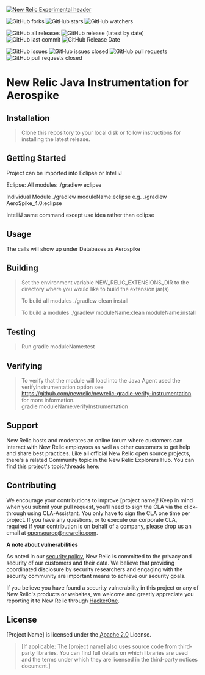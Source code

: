 [![New Relic Experimental header](https://github.com/newrelic/opensource-website/raw/master/src/images/categories/Experimental.png)](https://opensource.newrelic.com/oss-category/#new-relic-experimental)

![GitHub forks](https://img.shields.io/github/forks/newrelic-experimental/newrelic-java-aerospike?style=social)
![GitHub stars](https://img.shields.io/github/stars/newrelic-experimental/newrelic-java-aerospike?style=social)
![GitHub watchers](https://img.shields.io/github/watchers/newrelic-experimental/newrelic-java-aerospike?style=social)

![GitHub all releases](https://img.shields.io/github/downloads/newrelic-experimental/newrelic-java-aerospike/total)
![GitHub release (latest by date)](https://img.shields.io/github/v/release/newrelic-experimental/newrelic-java-aerospike)
![GitHub last commit](https://img.shields.io/github/last-commit/newrelic-experimental/newrelic-java-aerospike)
![GitHub Release Date](https://img.shields.io/github/release-date/newrelic-experimental/newrelic-java-aerospike)


![GitHub issues](https://img.shields.io/github/issues/newrelic-experimental/newrelic-java-aerospike)
![GitHub issues closed](https://img.shields.io/github/issues-closed/newrelic-experimental/newrelic-java-aerospike)
![GitHub pull requests](https://img.shields.io/github/issues-pr/newrelic-experimental/newrelic-java-aerospike)
![GitHub pull requests closed](https://img.shields.io/github/issues-pr-closed/newrelic-experimental/newrelic-java-aerospike)

# New Relic Java Instrumentation for Aerospike

## Installation

> Clone this repository to your local disk or follow instructions for installing the latest release.

## Getting Started

Project can be imported into Eclipse or IntelliJ

Eclipse:
 All modules
 ./gradlew eclipse

Individual Module
 ./gradlew moduleName:eclipse
 e.g. ./gradlew AeroSpike_4.0:eclipse

 IntelliJ
 same command except use idea rather than eclipse


## Usage

The calls will show up under Databases as Aerospike


## Building

> Set the environment variable NEW_RELIC_EXTENSIONS_DIR to the directory where you would like to build the extension jar(s)
>
> To build all modules
> ./gradlew clean install
>
> To build a modules
> ./gradlew moduleName:clean moduleName:install

## Testing

> Run gradle moduleName:test

## Verifying

> To verify that the module will load into the Java Agent used the verifyInstrumentation option
> see https://github.com/newrelic/newrelic-gradle-verify-instrumentation for more information.  
> gradle moduleName:verifyInstrumentation

## Support

New Relic hosts and moderates an online forum where customers can interact with New Relic employees as well as other customers to get help and share best practices. Like all official New Relic open source projects, there's a related Community topic in the New Relic Explorers Hub. You can find this project's topic/threads here:



## Contributing
We encourage your contributions to improve [project name]! Keep in mind when you submit your pull request, you'll need to sign the CLA via the click-through using CLA-Assistant. You only have to sign the CLA one time per project.
If you have any questions, or to execute our corporate CLA, required if your contribution is on behalf of a company,  please drop us an email at opensource@newrelic.com.

**A note about vulnerabilities**

As noted in our [security policy](../../security/policy), New Relic is committed to the privacy and security of our customers and their data. We believe that providing coordinated disclosure by security researchers and engaging with the security community are important means to achieve our security goals.

If you believe you have found a security vulnerability in this project or any of New Relic's products or websites, we welcome and greatly appreciate you reporting it to New Relic through [HackerOne](https://hackerone.com/newrelic).   

## License
[Project Name] is licensed under the [Apache 2.0](http://apache.org/licenses/LICENSE-2.0.txt) License.
>[If applicable: The [project name] also uses source code from third-party libraries. You can find full details on which libraries are used and the terms under which they are licensed in the third-party notices document.]
